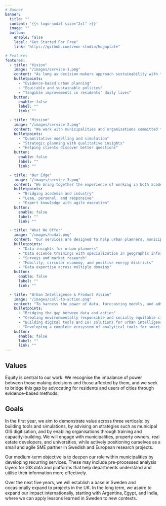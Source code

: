 ```yaml
---
# Banner
banner:
  title: ""
  content: '{{< logo-nodal size="2xl" >}}'
  image: ""
  button:
    enable: false
    label: "Get Started For Free"
    link: "https://github.com/zeon-studio/hugoplate"

# Features
features:
  - title: "Vision"
    image: "/images/service-1.png"
    content: "As long as decision-makers approach sustainability with the right intentions, their technical competence should not be what holds them back. Our vision is to contribute to people-centred cities where urban policies are measurably more equitable and sustainable, and where residents experience tangible improvements in daily life – from accessibility and air quality to fairer energy costs."
    bulletpoints:
      - "Evidence-based urban planning"
      - "Equitable and sustainable policies"
      - "Tangible improvements in residents' daily lives"
    button:
      enable: false
      label: ""
      link: ""

  - title: "Mission"
    image: "/images/service-2.png"
    content: "We work with municipalities and organisations committed to sustainability by strengthening their use of data and evidence in decision-making. Our approach combines quantitative modelling, simulation, and strategic planning with qualitative insights to ensure policies are grounded in lived realities. In doing so, we not only provide answers but also help our clients discover better questions."
    bulletpoints:
      - "Quantitative modelling and simulation"
      - "Strategic planning with qualitative insights"
      - "Helping clients discover better questions"
    button:
      enable: false
      label: ""
      link: ""

  - title: "Our Edge"
    image: "/images/service-3.png"
    content: "We bring together the experience of working in both academia and industry. Often, complex projects have relied on us as the experts who can bridge the two worlds and deliver results. Large consultancies are valuable but usually heavy and impersonal. Our strength lies in being lean, personal, and responsive, while operating with the competence and reach of a much larger organisation."
    bulletpoints:
      - "Bridging academia and industry"
      - "Lean, personal, and responsive"
      - "Expert knowledge with agile execution"
    button:
      enable: false
      label: ""
      link: ""

  - title: "What We Offer"
    image: "/images/nodal.png"
    content: "Our services are designed to help urban planners, municipalities, and organizations make data-driven decisions for sustainable urban development."
    bulletpoints:
      - "Data insights for urban planners"
      - "Data science trainings with specialization in geographic information modelling"
      - "Surveys and market research"
      - "Mobility, circular economy, and positive energy districts"
      - "Data expertise across multiple domains"
    button:
      enable: false
      label: ""
      link: ""

  - title: "Urban Intelligence & Product Vision"
    image: "/images/call-to-action.png"
    content: "To harness the power of data, forecasting models, and advanced visualization tools to transform urban decision-making. We empower policymakers, city planners, architects, and businesses to address the complex challenges of modern cities with precision, foresight, and creativity."
    bulletpoints:
      - "Bridging the gap between data and action"
      - "Creating environmentally responsible and socially equitable cities"
      - "Building digital tools and IoT solutions for urban intelligence"
      - "Developing a complete ecosystem of analytical tools for smart cities"
    button:
      enable: false
      label: ""
      link: ""
---
```


## Values

Equity is central to our work. We recognise the imbalance of power between those making decisions and those affected by them, and we seek to bridge this gap by advocating for residents and users of cities through evidence-based methods.

## Goals

In the first year, we aim to demonstrate value across three verticals: by building tools and simulations, by advising on strategies such as municipal GIS digitisation, and by enabling organisations through training and capacity-building. We will engage with municipalities, property owners, real estate developers, and universities, while actively positioning ourselves as a small and agile SME partner in Swedish and European research projects.

Our medium-term objective is to deepen our role within municipalities by developing recurring services. These may include pre-processed analysis layers for GIS data and platforms that help departments understand and utilise their information more effectively. 

Over the next five years, we will establish a base in Sweden and occasionally expand to projects in the UK. In the long term, we aspire to expand our impact internationally, starting with Argentina, Egypt, and India, where we can apply lessons learned in Sweden to new contexts.
